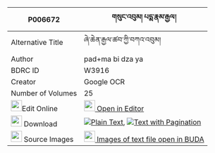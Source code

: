 |P006672|གསུང་འབུམ། པདྨ་རྣམ་རྒྱལ། 
| --- | --- 
|Alternative Title |ཞེ་ཆེན་རྒྱལ་ཚབ་ཀྱི་བཀའ་འབུམ།
|Author| pad+ma bi dza ya
|BDRC ID | W3916
|Creator | Google OCR
|Number of Volumes| 25
|<img width="25" src="https://img.icons8.com/color/25/000000/edit-property.png">Edit Online| [<img width="25" src="https://avatars.githubusercontent.com/u/45091458?s=200&v=4"> Open in Editor](http://editor.openpecha.org/P006672)
|<img width="25" src="https://img.icons8.com/fluent/48/000000/download-2.png"/>  Download | [![](https://img.icons8.com/color/20/000000/txt.png)Plain Text](https://github.com/Openpecha/P006672/releases/download/v1/sungbum_pema_namgyal_plain_P006672.zip), [![](https://img.icons8.com/color/20/000000/txt.png)Text with Pagination](https://github.com/Openpecha/P006672/releases/download/v1/sungbum_pema_namgyal_pages_P006672.zip)
|<img width="25" src="https://img.icons8.com/plasticine/100/000000/pictures-folder.png"/>  Source Images | [<img width="25" src="https://library.bdrc.io/icons/BUDA-small.svg"> Images of text file open in BUDA](https://library.bdrc.io/show/bdr:W3916)